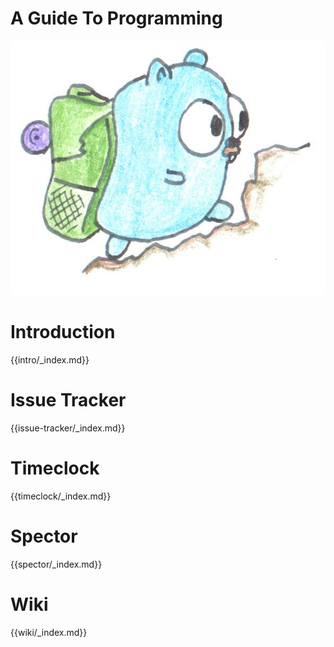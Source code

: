 # A Guide To Programming

![](../assets/hiking.png)

# Introduction

{{intro/_index.md}}

# Issue Tracker

{{issue-tracker/_index.md}}

# Timeclock

{{timeclock/_index.md}}

# Spector

{{spector/_index.md}}

# Wiki

{{wiki/_index.md}}
